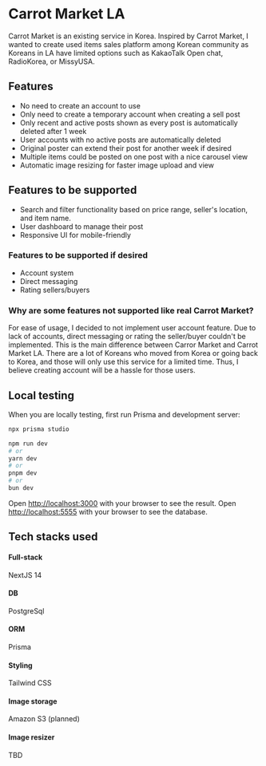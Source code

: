 # Carrot Market LA

Carrot Market is an existing service in Korea. Inspired by Carrot Market, I wanted to create used items sales platform among Korean community as Koreans in LA have limited options such as KakaoTalk Open chat, RadioKorea, or MissyUSA.

## Features

- No need to create an account to use
- Only need to create a temporary account when creating a sell post
- Only recent and active posts shown as every post is automatically deleted after 1 week
- User accounts with no active posts are automatically deleted
- Original poster can extend their post for another week if desired
- Multiple items could be posted on one post with a nice carousel view
- Automatic image resizing for faster image upload and view

## Features to be supported

- Search and filter functionality based on price range, seller's location, and item name.
- User dashboard to manage their post
- Responsive UI for mobile-friendly

### Features to be supported if desired

- Account system
- Direct messaging
- Rating sellers/buyers

### Why are some features not supported like real Carrot Market?

For ease of usage, I decided to not implement user account feature. Due to lack of accounts, direct messaging or rating the seller/buyer couldn't be implemented. This is the main difference between Carror Market and Carrot Market LA. There are a lot of Koreans who moved from Korea or going back to Korea, and those will only use this service for a limited time. Thus, I believe creating account will be a hassle for those users.

## Local testing

When you are locally testing, first run Prisma and development server:

```bash
npx prisma studio
```

```bash
npm run dev
# or
yarn dev
# or
pnpm dev
# or
bun dev
```

Open [http://localhost:3000](http://localhost:3000) with your browser to see the result.
Open [http://localhost:5555](http://localhost:5555) with your browser to see the database.

## Tech stacks used

#### Full-stack

NextJS 14

#### DB

PostgreSql

#### ORM

Prisma

#### Styling

Tailwind CSS

#### Image storage

Amazon S3 (planned)

#### Image resizer

TBD

####
